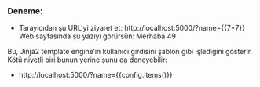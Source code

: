 ### Deneme:
- Tarayıcıdan şu URL'yi ziyaret et: http://localhost:5000/?name={{7*7}}
Web sayfasında şu yazıyı görürsün: Merhaba 49

Bu, Jinja2 template engine’in kullanıcı girdisini şablon gibi işlediğini gösterir.
Kötü niyetli biri bunun yerine şunu da deneyebilir:
- http://localhost:5000/?name={{config.items()}}

